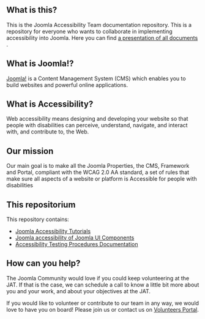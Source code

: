 ## What is this?
This is the Joomla Accessibility Team documentation repository.
This is a repository for everyone who wants to collaborate in implementing accessibility into Joomla.
Here you can find [a presentation of all documents ](https://joomla.github.io/accessibility/#/).

## What is Joomla!?
[Joomla!](https://www.joomla.org/about-joomla.html) is a Content Management System (CMS) which enables you to build websites and powerful online applications.

## What is Accessibility?
Web accessibility means designing and developing your website so that people with disabilities can perceive, understand, navigate, and interact with, and contribute to, the  Web.

## Our mission

Our main goal is to make all the Joomla Properties, the CMS, Framework and Portal, compliant with the WCAG 2.0 AA standard, a set of rules that make sure all aspects of a website or platform is Accessible for people with disabilities

## This repositorium
This repository contains:
* [Joomla Accessibility Tutorials](https://github.com/joomla/accessibility/tree/master/docs/tutorials)
* [Joomla accessibility of Joomla UI Components](https://github.com/joomla/accessibility/tree/master/docs/custom-elements)
* [Accessibility Testing Procedures Documentation](https://github.com/joomla/accessibility/tree/master/docs/testing)

## How can you help?
The Joomla Community would love if you could keep volunteering at the JAT. 
If that is the case, we can schedule a call to know a little bit more about you and your work, and about your objectives at the JAT.

If you would like to volunteer or contribute to our team in any way, we would love to have you on board! Please join us or contact us on [Volunteers Portal](https://volunteers.joomla.org/teams/accessibility-team).

